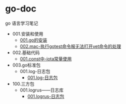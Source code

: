 # go-doc
go 语言学习笔记

- 001.安装和使用
    - [001.go的安装](./001.安装和使用/001.go的安装.md)
    - [002.mac-执行gotest命令报无法打开vet命令的处理](./001.安装和使用/002.mac-执行gotest命令报无法打开vet命令的处理.md)
- 002.基础代码
    - [001.const中-iota常量使用](./002.基础代码/001.const中-iota常量使用.md)
- 003.go标准包
    - 001.log-日志包
        - [001.log-日志包](./003.go标准包/001.log-日志包/001.log-日志包.md)
- 100.三方包
    - 001.logrus——日志库
        - [001.logrus-日志包](./100.三方包/001.logrus——日志库/001.logrus-日志包.md)
